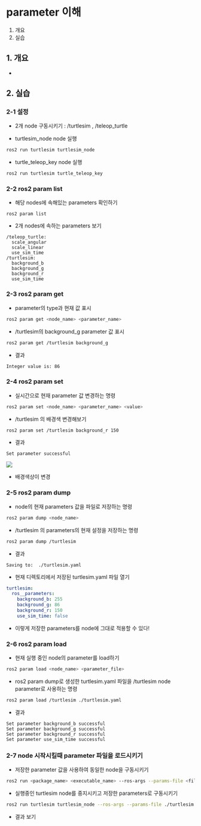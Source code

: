 # parameter 이해
1. 개요
2. 실습

## 1. 개요
* 
## 2. 실습
### 2-1 설정
* 2개 node 구동시키기 : /turtlesim ,  /teleop_turtle 

* turtlesim_node node 실행
```bash
ros2 run turtlesim turtlesim_node
```

* turtle_teleop_key node 실행
```bash
ros2 run turtlesim turtle_teleop_key
```

### 2-2 ros2 param list
* 해당 nodes에 속해있는 parameters 확인하기
```
ros2 param list
```

* 2개 nodes에 속하는 parameters 보기
```
/teleop_turtle:
  scale_angular
  scale_linear
  use_sim_time
/turtlesim:
  background_b
  background_g
  background_r
  use_sim_time
```

### 2-3 ros2 param get
* parameter의 type과 현재 값 표시
```bash
ros2 param get <node_name> <parameter_name>
```
* /turtlesim의 background_g parameter 값 표시
```bash
ros2 param get /turtlesim background_g
```
* 결과
```bash
Integer value is: 86
```
### 2-4 ros2 param set
* 실시간으로 현재 parameter 값 변경하는 명령
```bash
ros2 param set <node_name> <parameter_name> <value>
```
* /turtlesim 의 배경색 변경해보기
```bash
ros2 param set /turtlesim background_r 150
```

* 결과
```
Set parameter successful
```

![](https://docs.ros.org/en/foxy/_images/set.png)
  * 배경색상이 변경

### 2-5 ros2 param dump
* node의 현재 parameters 값을 파일로 저장하는 명령
```bash
ros2 param dump <node_name>
```
* /turtlesim 의 parameters의 현재 설정을 저장하는 명령
```bash
ros2 param dump /turtlesim
```
* 결과
```
Saving to:  ./turtlesim.yaml
```

* 현재 디렉토리에서 저장된 turtlesim.yaml 파일 열기
```yaml
turtlesim:
  ros__parameters:
    background_b: 255
    background_g: 86
    background_r: 150
    use_sim_time: false
```
* 이렇게 저장한 parameters를 node에 그대로 적용할 수 있다!

### 2-6 ros2 param load
* 현재 실행 중인 node의 parameter를 load하기
```bash
ros2 param load <node_name> <parameter_file>
```
* ros2 param dump로 생성한 turtlesim.yaml 파일을 /turtlesim node parameter로 사용하는 명령
```bash
ros2 param load /turtlesim ./turtlesim.yaml
```

* 결과
```
Set parameter background_b successful
Set parameter background_g successful
Set parameter background_r successful
Set parameter use_sim_time successful
```

### 2-7 node 시작시킬때 parameter 파일을 로드시키기
* 저장한 parameter 값을 사용하여 동일한 node을 구동시키기
```bash
ros2 run <package_name> <executable_name> --ros-args --params-file <file_name>
```

* 실행중인 turtlesim node를 중지시키고 저장한 parameters로 구동시키기
```bash
ros2 run turtlesim turtlesim_node --ros-args --params-file ./turtlesim.yaml
```
* 결과 보기
